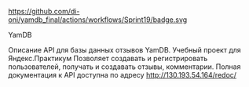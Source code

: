 https://github.com/di-oni/yamdb_final/actions/workflows/Sprint19/badge.svg

YamDB

Описание
API для базы данных отзывов YamDB. Учебный проект для Яндекс.Практикум
Позволяет создавать и регистрировать пользователей, получать и создавать отзывы, комментарии.
Полная документация к API доступна по адресу http://130.193.54.164/redoc/
